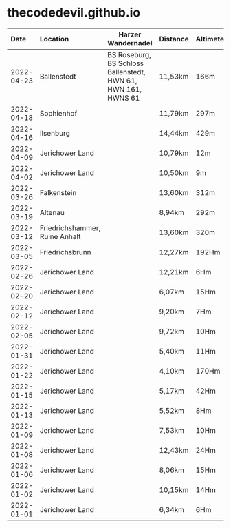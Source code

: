 # thecodedevil.github.io

|Date      |Location                      |Harzer Wandernadel|Distance |Altimeter|Duration|
|:---------|:-------------------------    |------------------|:--------|:--------|:-------|
|2022-04-23|Ballenstedt                   |BS Roseburg, BS Schloss Ballenstedt, HWN 61, HWN 161, HWNS 61|11,53km  |166m     |03:26h  |
|2022-04-18|Sophienhof                    |                  |11,79km  |297m     |03:21h  |
|2022-04-16|Ilsenburg                     |                  |14,44km  |429m     |04:24h  |
|2022-04-09|Jerichower Land               |                  |10,79km  |12m      |02:35h  |
|2022-04-02|Jerichower Land               |                  |10,50km  |9m       |02:35h  |
|2022-03-26|Falkenstein                   |                  |13,60km  |312m     |04:16h  |
|2022-03-19|Altenau                       |                  |8,94km   |292m     |02:35h  |
|2022-03-12|Friedrichshammer, Ruine Anhalt|                  |13,60km  |320m     |03:46h  |
|2022-03-05|Friedrichsbrunn               |                  |12,27km  |192Hm    |03:16h  |
|2022-02-26|Jerichower Land               |                  |12,21km  |6Hm      |03:05h  |
|2022-02-20|Jerichower Land               |                  |6,07km   |15Hm     |01:32h  |
|2022-02-12|Jerichower Land               |                  |9,20km   |7Hm      |02:22h  |
|2022-02-05|Jerichower Land               |                  |9,72km   |10Hm     |02:21h  |
|2022-01-31|Jerichower Land               |                  |5,40km   |11Hm     |01:19h  |
|2022-01-22|Jerichower Land               |                  |4,10km   |170Hm    |01:11h  |
|2022-01-15|Jerichower Land               |                  |5,17km   |42Hm     |01:50h  |
|2022-01-13|Jerichower Land               |                  |5,52km   |8Hm      |01:20h  |
|2022-01-09|Jerichower Land               |                  |7,53km   |10Hm     |01:43h  |
|2022-01-08|Jerichower Land               |                  |12,43km  |24Hm     |02:55h  |
|2022-01-06|Jerichower Land               |                  |8,06km   |15Hm     |01:55h  |
|2022-01-02|Jerichower Land               |                  |10,15km  |14Hm     |02:28h  |
|2022-01-01|Jerichower Land               |                  |6,34km   |6Hm      |01:28h  |


